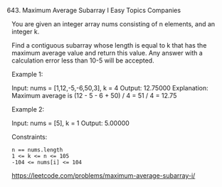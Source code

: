 643. Maximum Average Subarray I
Easy
Topics
Companies

You are given an integer array nums consisting of n elements, and an integer k.

Find a contiguous subarray whose length is equal to k that has the maximum average value and return this value. Any answer with a calculation error less than 10-5 will be accepted.

 

Example 1:

Input: nums = [1,12,-5,-6,50,3], k = 4
Output: 12.75000
Explanation: Maximum average is (12 - 5 - 6 + 50) / 4 = 51 / 4 = 12.75

Example 2:

Input: nums = [5], k = 1
Output: 5.00000

 

Constraints:

    n == nums.length
    1 <= k <= n <= 105
    -104 <= nums[i] <= 104

https://leetcode.com/problems/maximum-average-subarray-i/

